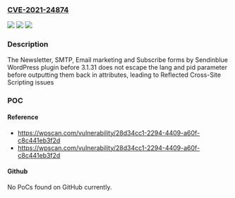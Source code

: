 ### [CVE-2021-24874](https://cve.mitre.org/cgi-bin/cvename.cgi?name=CVE-2021-24874)
![](https://img.shields.io/static/v1?label=Product&message=Newsletter%2C%20SMTP%2C%20Email%20marketing%20and%20Subscribe%20forms%20by%20Sendinblue&color=blue)
![](https://img.shields.io/static/v1?label=Version&message=3.1.31%3C%203.1.31%20&color=brighgreen)
![](https://img.shields.io/static/v1?label=Vulnerability&message=CWE-79%20Cross-site%20Scripting%20(XSS)&color=brighgreen)

### Description

The Newsletter, SMTP, Email marketing and Subscribe forms by Sendinblue WordPress plugin before 3.1.31 does not escape the lang and pid parameter before outputting them back in attributes, leading to Reflected Cross-Site Scripting issues

### POC

#### Reference
- https://wpscan.com/vulnerability/28d34cc1-2294-4409-a60f-c8c441eb3f2d
- https://wpscan.com/vulnerability/28d34cc1-2294-4409-a60f-c8c441eb3f2d

#### Github
No PoCs found on GitHub currently.

